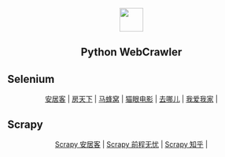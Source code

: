 ﻿<p align="center" class="has-mb-6">
<img class="not-gallery-item" height="48" src="https://cdn.jsdelivr.net/gh/ivitan/Picture@master/imageslogo.svg">
<br>
<h2 align="center">Python WebCrawler</h2>

## Selenium
<div align="center">
<a href="https://github.com/ivitan/WebCrawler/tree/master/anjuke.cn">安居客</a> | 
<a href="https://github.com/ivitan/WebCrawler/tree/master/fang.com">房天下</a> | 
<a href="https://github.com/ivitan/WebCrawler/tree/master/mafengwo.cn">马蜂窝</a> | 
<a href="https://github.com/ivitan/WebCrawler/tree/master/maoyan.com">猫眼电影</a> | 
<a href="https://github.com/ivitan/WebCrawler/tree/master/qunar.com">去哪儿</a> | 
<a href="https://github.com/ivitan/WebCrawler/tree/master/5i5k.com">我爱我家</a> | 
</div>

## Scrapy
<div align="center">
<a href="https://github.com/ivitan/WebCrawler/tree/master/Scrapy/anjuke.cn">Scrapy 安居客</a> | 
<a href="https://github.com/ivitan/WebCrawler/tree/master/Scrapy/51job.com">Scrapy 前程无忧</a> | 
<a href="https://github.com/ivitan/WebCrawler/tree/master/Scrapy/zhihu.com">Scrapy 知乎</a> |
</div>

